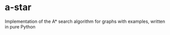 # a-star
Implementation of the A* search algorithm for graphs with examples, written in pure Python
